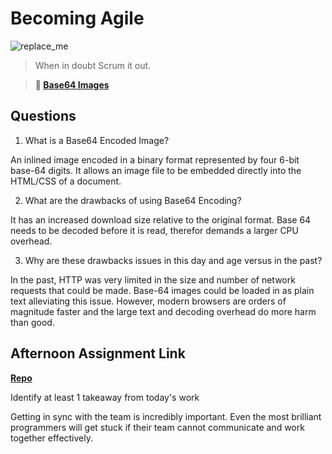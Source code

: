 # Becoming Agile

![replace_me](https://codeworks.blob.core.windows.net/public/assets/img/illustrations/placeholder.svg)

> When in doubt Scrum it out.

> **📖 [Base64 Images](https://codeworksacademy.com/fs-student-guide/resources/wk8-9/06-Base64)**

## Questions

1. What is a Base64 Encoded Image?

An inlined image encoded in a binary format represented by four 6-bit base-64 digits.
It allows an image file to be embedded directly into the HTML/CSS of a document.

2. What are the drawbacks of using Base64 Encoding?

It has an increased download size relative to the original format.
Base 64 needs to be decoded before it is read, therefor demands a larger CPU overhead.

3. Why are these drawbacks issues in this day and age versus in the past?

In the past, HTTP was very limited in the size and number of network requests that could be made.
Base-64 images could be loaded in as plain text alleviating this issue.
However, modern browsers are orders of magnitude faster and the large text and decoding overhead do more harm than good.

## Afternoon Assignment Link

**[Repo](https://github.com/ZacGamble/scurvy-dogs)**

Identify at least 1 takeaway from today's work

Getting in sync with the team is incredibly important. Even the most brilliant programmers will get stuck if their team cannot communicate and work together effectively.